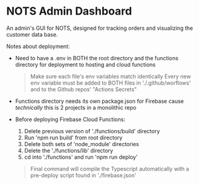 # NOTS Admin Dashboard

An admin's GUI for NOTS, designed for tracking orders and visualizing the customer data base.

Notes about deployment:

- Need to have a .env in BOTH the root directory and the functions directory for deployment to hosting and cloud functions
  > Make sure each file's env variables match identically
  > Every new env variable must be added to BOTH files in './.github/worflows' and to the Github repos' "Actions Secrets"

- Functions directory needs its own package.json for Firebase cause *technically* this is 2 projects in a monolithic repo

- Before deploying Firebase Cloud Functions:
  1. Delete previous version of './functions/build' directory
  2. Run 'npm run build' from root directory
  3. Delete both sets of 'node_module' directories
  4. Delete the './functions/lib' directory
  5. cd into './functions' and run 'npm run deploy'
    > Final command will compile the Typescript automatically with a pre-deploy script found in './firebase.json'
